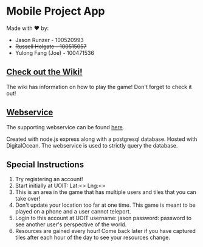 # Mobile Project App

Made with :heart: by:
- Jason Runzer - 100520993
- ~~Russell Holgate - 100515057~~
- Yulong Fang (Joe) - 100471536

## [Check out the Wiki!](https://github.com/jrunzer26/MobileProjectApp/wiki)
 The wiki has information on how to play the game! Don't forget to check it out!
 
## [Webservice](https://github.com/jrunzer26/MobileProject)
 The supporting webservice can be found [here](https://github.com/jrunzer26/MobileProject).

Created with node.js express along with a postgresql database.
Hosted with DigitalOcean.
The webservice is used to strictly query the database.

## Special Instructions
1. Try registering an account!
2. Start initially at UOIT: Lat:<> Lng:<>
3. This is an area in the game that has multiple users and tiles that you can take over!
4. Don't update your location too far at one time. This game is meant to be played on a phone and a user cannot teleport.
5. Login to this account at UOIT username: jason password: password to see another user's perspective of the world.
6. Resources are gained every hour! Come back later if you have captured tiles after each hour of the day to see your resources change.
